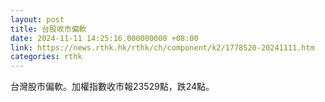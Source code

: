 ```yaml
---
layout: post
title: 台股收市偏軟
date: 2024-11-11 14:25:16.000000000 +08:00
link: https://news.rthk.hk/rthk/ch/component/k2/1778520-20241111.htm
categories: rthk
---
```


台灣股市偏軟。加權指數收市報23529點，跌24點。
